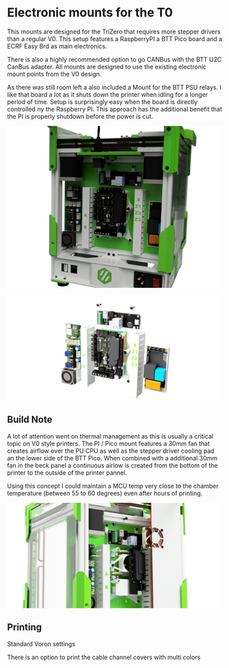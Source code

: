 #  Electronic mounts for the T0


This mounts are designed for the TriZero that requires more stepper drivers than a regular V0.
This setup features a RaspberryPI a BTT Pico board and a ECRF Easy Brd as main electronics.

There is also a highly recommended option to go CANBus with the BTT U2C CanBus adapter.
All mounts are designed to use the existing electronic mount points from the V0 design.

As there was still room left a also included a Mount for the BTT PSU relays. I like that board a lot as it shuts down the printer when idling for a longer period of time. Setup is surprisingly easy when the board is directly controlled ny the Raspberry PI. This approach has the additional benefit that the PI is properly shutdown before the power is cut.

![Assembled](./Images/T0_Assembled_2023-Jul-31_06-39-27PM-000_CustomizedView19102300482.png)

![Assembled](./Images/Electronic_Mounts_v8_v1_2023-Jul-31_07-32-16PM-000_CustomizedView19304196281.png)

## Build Note

A lot of attention went on thermal management as this is usually a critical topic on V0 style printers.
The PI / Pico mount features a 30mm fan that creates airflow over the PU CPU as well as the stepper driver cooling pad an the lower side of the BTT Pico. When combined with a additional 30mm fan in the beck panel a continuous airlow is created from the bottom of the printer to the outside of the printer pannel.

Using this concept I could maintain a MCU temp very close to the chamber temperature (between 55 to 60 degrees) even after hours of printing.

![Assembled](./Images/be333f4c-b308-4882-9516-4d7932820ddb.PNG)

## Printing

Standard Voron settings

There is an option to print the cable channel covers with multi colors

